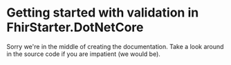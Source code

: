 # Getting started with validation in FhirStarter.DotNetCore

Sorry we're in the middle of creating the documentation.
Take a look around in the source code if you are impatient (we would be).